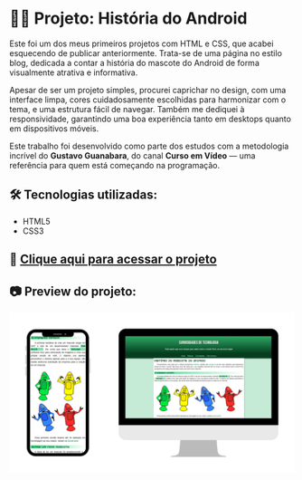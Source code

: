 # 🐱‍🏍 Projeto: História do Android

Este foi um dos meus primeiros projetos com HTML e CSS, que acabei esquecendo de publicar anteriormente. Trata-se de uma página no estilo blog, dedicada a contar a história do mascote do Android de forma visualmente atrativa e informativa.

Apesar de ser um projeto simples, procurei caprichar no design, com uma interface limpa, cores cuidadosamente escolhidas para harmonizar com o tema, e uma estrutura fácil de navegar. Também me dediquei à responsividade, garantindo uma boa experiência tanto em desktops quanto em dispositivos móveis.

Este trabalho foi desenvolvido como parte dos estudos com a metodologia incrível do **Gustavo Guanabara**, do canal **Curso em Vídeo** — uma referência para quem está começando na programação.

## 🛠️ Tecnologias utilizadas:
- HTML5  
- CSS3

## 🔗 [Clique aqui para acessar o projeto](https://crixsanti.github.io/projeto-android/)

## 📷 Preview do projeto:
<img src="https://raw.githubusercontent.com/crixsanti/projeto-android/refs/heads/main/android.png" alt="Imagem do projeto História do Android" />
